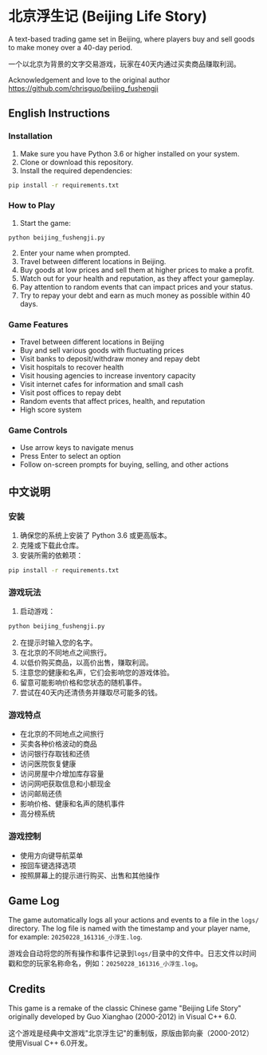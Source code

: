 # 北京浮生记 (Beijing Life Story)

A text-based trading game set in Beijing, where players buy and sell goods to make money over a 40-day period.

一个以北京为背景的文字交易游戏，玩家在40天内通过买卖商品赚取利润。

Acknowledgement and love to the original author <https://github.com/chrisguo/beijing_fushengji>

## English Instructions

### Installation

1. Make sure you have Python 3.6 or higher installed on your system.
2. Clone or download this repository.
3. Install the required dependencies:

```bash
pip install -r requirements.txt
```

### How to Play

1. Start the game:

```bash
python beijing_fushengji.py
```

2. Enter your name when prompted.
3. Travel between different locations in Beijing.
4. Buy goods at low prices and sell them at higher prices to make a profit.
5. Watch out for your health and reputation, as they affect your gameplay.
6. Pay attention to random events that can impact prices and your status.
7. Try to repay your debt and earn as much money as possible within 40 days.

### Game Features

- Travel between different locations in Beijing
- Buy and sell various goods with fluctuating prices
- Visit banks to deposit/withdraw money and repay debt
- Visit hospitals to recover health
- Visit housing agencies to increase inventory capacity
- Visit internet cafes for information and small cash
- Visit post offices to repay debt
- Random events that affect prices, health, and reputation
- High score system

### Game Controls

- Use arrow keys to navigate menus
- Press Enter to select an option
- Follow on-screen prompts for buying, selling, and other actions

## 中文说明

### 安装

1. 确保您的系统上安装了 Python 3.6 或更高版本。
2. 克隆或下载此仓库。
3. 安装所需的依赖项：

```bash
pip install -r requirements.txt
```

### 游戏玩法

1. 启动游戏：

```bash
python beijing_fushengji.py
```

2. 在提示时输入您的名字。
3. 在北京的不同地点之间旅行。
4. 以低价购买商品，以高价出售，赚取利润。
5. 注意您的健康和名声，它们会影响您的游戏体验。
6. 留意可能影响价格和您状态的随机事件。
7. 尝试在40天内还清债务并赚取尽可能多的钱。

### 游戏特点

- 在北京的不同地点之间旅行
- 买卖各种价格波动的商品
- 访问银行存取钱和还债
- 访问医院恢复健康
- 访问房屋中介增加库存容量
- 访问网吧获取信息和小额现金
- 访问邮局还债
- 影响价格、健康和名声的随机事件
- 高分榜系统

### 游戏控制

- 使用方向键导航菜单
- 按回车键选择选项
- 按照屏幕上的提示进行购买、出售和其他操作

## Game Log

The game automatically logs all your actions and events to a file in the `logs/` directory. The log file is named with the timestamp and your player name, for example: `20250228_161316_小浮生.log`.

游戏会自动将您的所有操作和事件记录到`logs/`目录中的文件中。日志文件以时间戳和您的玩家名称命名，例如：`20250228_161316_小浮生.log`。

## Credits

This game is a remake of the classic Chinese game "Beijing Life Story" originally developed by Guo Xianghao (2000-2012) in Visual C++ 6.0.

这个游戏是经典中文游戏"北京浮生记"的重制版，原版由郭向豪（2000-2012）使用Visual C++ 6.0开发。
